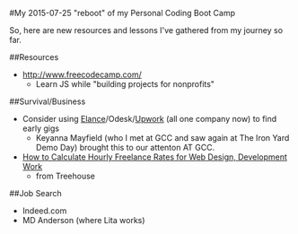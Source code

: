 #My 2015-07-25 "reboot" of my Personal Coding Boot Camp

So, here are new resources and lessons I've gathered from my journey so far.

##Resources
-  http://www.freecodecamp.com/
    +  Learn JS while "building projects for nonprofits"


##Survival/Business
-  Consider using [Elance](https://www.elance.com/q/find-work)/Odesk/[Upwork](https://www.upwork.com/i/job-categories/) (all one company now) to find early gigs
    +  Keyanna Mayfield (who I met at GCC and saw again at The Iron Yard Demo Day) brought this to our attenton AT GCC.
-  [How to Calculate Hourly Freelance Rates for Web Design, Development Work](http://blog.teamtreehouse.com/calculate-hourly-freelance-rates-web-design-development-work)
    +  from Treehouse


##Job Search
-  Indeed.com
-  MD Anderson (where Lita works) 